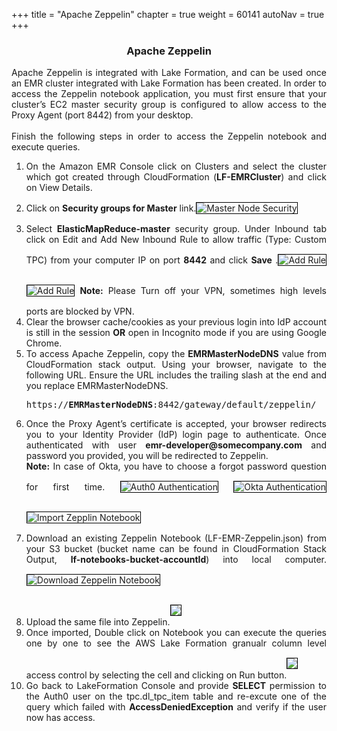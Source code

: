 +++
title = "Apache Zeppelin"
chapter = true
weight = 60141
autoNav = true
+++

<center><h3>Apache Zeppelin</h3></center>

<div style="text-align: justify">
   Apache Zeppelin is integrated with Lake Formation, and can be used once an EMR cluster integrated with Lake Formation has been created. In order to access the Zeppelin notebook application, you must first ensure that your cluster’s EC2 master security group is configured to allow access to the Proxy Agent (port 8442) from your desktop.
   <br/><br/>Finish the following steps in order to access the Zeppelin notebook and execute queries.
   <ol>
      <li>On the Amazon EMR Console click on Clusters and select the cluster which got created through CloudFormation (<b>LF-EMRCluster</b>) and click on View Details.</li>
      <li>Click on <b>Security groups for Master</b> link.<img src="/images/masternode-securith-group.png" title="Master Node Security" style="margin:15px 0px; border:1px solid black"/></li>
      <li>Select <b>ElasticMapReduce-master</b> security group. Under Inbound tab click on Edit and Add New Inbound Rule to allow traffic (Type: Custom TPC) from your computer IP on port <b>8442</b> and click <b>Save</b> .<img src="/images/1mastersecuritygroup8442.png" title="Add Rule" style="margin:15px 0px; border:1px solid black"/>
         <img src="/images/2mastersecuritygroup8442.png" title="Add Rule" style="margin:15px 0px; border:1px solid black"/>
         <b>Note:</b> Please Turn off your VPN, sometimes high levels ports are blocked by VPN.</li>
      <li>Clear the browser cache/cookies as your previous login into IdP account is still in the session <b>OR</b> open in Incognito mode if you are using Google Chrome.</li>
      <li>To access Apache Zeppelin, copy the <b>EMRMasterNodeDNS</b> value from CloudFormation stack output. Using your browser, navigate to the following URL. Ensure the URL includes the trailing slash at the end and you replace EMRMasterNodeDNS.
      <pre>https://<b>EMRMasterNodeDNS</b>:8442/gateway/default/zeppelin/</pre></li>
      <li>Once the Proxy Agent’s certificate is accepted, your browser redirects you to your Identity Provider (IdP) login page to authenticate. Once authenticated with user <b>emr-developer@somecompany.com</b> and password you provided, you will be redirected to Zeppelin.<br/><b>Note:</b> In case of Okta, you have to choose a forgot password question for first time.
         <img src="/images/auth0-authenticate.png" title="Auth0 Authentication" style="margin:15px 0px; border:1px solid black"/>
         <img src="/images/okta-login.png" title="Okta Authentication" style="margin:15px 0px; border:1px solid black"/>
         <img src="/images/zeppelinnotebook.png" title="Import Zepplin Notebook" style="margin:15px 0px; border:1px solid black"/></li>
      <li>Download an existing Zeppelin Notebook (LF-EMR-Zeppelin.json) from your S3 bucket (bucket name can be found in CloudFormation Stack Output, <b>lf-notebooks-bucket-accountId</b>) into local computer.<img src="/images/emr-zeppelinnotebookins3.png" title="Download Zeppelin Notebook" style="margin:15px 0px; border:1px solid black"/></li>
      <li>Upload the same file into Zeppelin.<img src="/images/ImportZeppelinNotebook.png" style="margin:15px 0px; border:1px solid black"/></li>
      <li>Once imported, Double click on Notebook you can execute the queries one by one to see the AWS Lake Formation granualr column level access control by selecting the cell and clicking on Run button.<img src="/images/zeppelinnotebook2.png" style="margin:15px 0px; border:1px solid black"/></li>
      <li>Go back to LakeFormation Console and provide <b>SELECT</b> permission to the Auth0 user on the tpc.dl_tpc_item table and re-excute one of the query which failed with <b>AccessDeniedException</b> and verify if the user now has access.
    </ol>
</div>